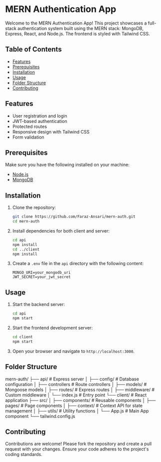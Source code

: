 # MERN Authentication App

Welcome to the MERN Authentication App! This project showcases a full-stack authentication system built using the MERN stack: MongoDB, Express, React, and Node.js. The frontend is styled with Tailwind CSS.

## Table of Contents

-   [Features](#features)
-   [Prerequisites](#prerequisites)
-   [Installation](#installation)
-   [Usage](#usage)
-   [Folder Structure](#folder-structure)
-   [Contributing](#contributing)

## Features

-   User registration and login
-   JWT-based authentication
-   Protected routes
-   Responsive design with Tailwind CSS
-   Form validation

## Prerequisites

Make sure you have the following installed on your machine:

-   [Node.js](https://nodejs.org/)
-   [MongoDB](https://www.mongodb.com/)

## Installation

1. Clone the repository:

    ```bash
    git clone https://github.com/Faraz-Ansari/mern-auth.git
    cd mern-auth
    ```

2. Install dependencies for both client and server:

    ```bash
    cd api
    npm install
    cd ../client
    npm install
    ```

3. Create a `.env` file in the `api` directory with the following content:
    ```
    MONGO_URI=your_mongodb_uri
    JWT_SECRET=your_jwt_secret
    ```

## Usage

1. Start the backend server:

    ```bash
    cd api
    npm start
    ```

2. Start the frontend development server:

    ```bash
    cd client
    npm start
    ```

3. Open your browser and navigate to `http://localhost:3000`.

## Folder Structure

mern-auth/
├── api/ # Express server
│   ├── config/ # Database configuration
│   ├── controllers # Route controllers
│   ├── models/ # Mongoose models
│   ├── routes/ # Express routes
│   ├── middleware/ # Custom middleware
│   └── index.js # Entry point
└── client/ # React application
    ├── src/
    │   ├── components/ # Reusable components
    │   ├── pages/ # Page components
    │   ├── context/ # Context API for state management
    │   ├── utils/ # Utility functions
    │   └── App.js # Main App component
    └── tailwind.config.js

## Contributing

Contributions are welcome! Please fork the repository and create a pull request with your changes. Ensure your code adheres to the project's coding standards.

